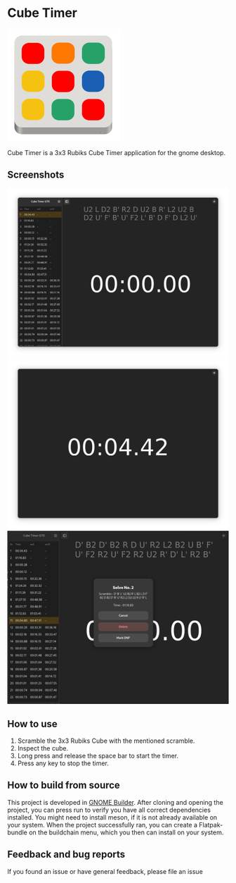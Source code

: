 # Cube Timer
![cube Timer icon](data/icons/hicolor/scalable/apps/com.vallabh.CubeTimerGtk.svg)

Cube Timer is a 3x3 Rubiks Cube Timer application for the gnome desktop.

## Screenshots

![Screenshot of Cube Timer, displaying a stopped timer](data/screenshots/ss1.png)
![Screenshot of Plots, displaying a running timer](data/screenshots/ss2.png)
![Screenshot of Plots, displaying a running timer](data/screenshots/ss3.png)

## How to use

1. Scramble the 3x3 Rubiks Cube with the mentioned scramble.
2. Inspect the cube.
3. Long press and release the space bar to start the timer.
4. Press any key to stop the timer.

## How to build from source

This project is developed in [GNOME Builder](https://developer.gnome.org/documentation/introduction/builder.html). After cloning and opening the project, you can press run to verify you have all correct dependencies installed.
You might need to install meson, if it is not already available on your system.
When the project successfully ran, you can create a Flatpak-bundle on the buildchain menu, which you then can install on your system.

## Feedback and bug reports

If you found an issue or have general feedback, please file an issue


